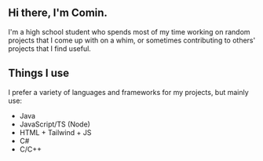 ## Hi there, I'm Comin.

I'm a high school student who spends most of my time working on random projects that I come up with on a whim, or sometimes contributing to others' projects that I find useful.

## Things I use
I prefer a variety of languages and frameworks for my projects, but mainly use:
- Java
- JavaScript/TS (Node)
- HTML + Tailwind + JS
- C#
- C/C++
<!--
**CominAtYou/CominAtYou** is a ✨ _special_ ✨ repository because its `README.md` (this file) appears on your GitHub profile.

Here are some ideas to get you started:

- 🔭 I’m currently working on ...
- 🌱 I’m currently learning ...
- 👯 I’m looking to collaborate on ...
- 🤔 I’m looking for help with ...
- 💬 Ask me about ...
- 📫 How to reach me: ...
- 😄 Pronouns: ...
- ⚡ Fun fact: ...
-->
